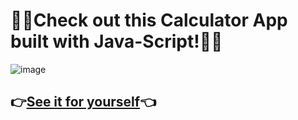 # 📏📓Check out this Calculator App built with Java-Script!📓📏

![image](https://github.com/HindCodes/Calculator-Java-Script/assets/121991962/9be3138c-0e7c-4926-a9c9-17e1aa558096)

## 👉[See it for yourself](https://hindcodes.github.io/Calculator-Java-Script/)👈
